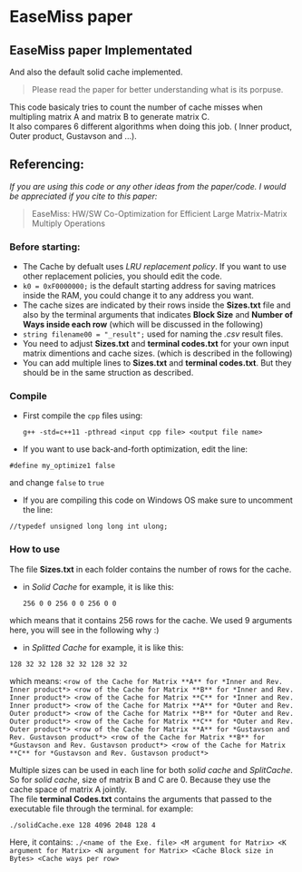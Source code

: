 # EaseMiss paper

## EaseMiss paper Implementated
And also the default solid cache implemented.

> Please read the paper for better understanding what is its porpuse.

This code basicaly tries to count the number of cache misses when multipling matrix A and matrix B to generate matrix C.  
It also compares 6 different algorithms when doing this job. ( Inner product, Outer product, Gustavson and ...).
## Referencing:
*If you are using this code or any other ideas from the paper/code. I would be appreciated if you cite to this paper:*
  > EaseMiss: HW/SW Co-Optimization for Efficient Large Matrix-Matrix Multiply Operations

### Before starting:
- The Cache by defualt uses *LRU replacement policy*. If you want to use other replacement policies, you should edit the code.
- `k0 = 0xF0000000;` is the default starting address for saving matrices inside the RAM, you could change it to any address you want.
- The cache sizes are indicated by their rows inside the **Sizes.txt** file and also by the terminal arguments that indicates **Block Size** and **Number of Ways inside each row** (which will be discussed in the following)
- `string filename00 = "_result";` used for naming the *.csv* result files. 
- You need to adjust **Sizes.txt** and **terminal codes.txt** for your own input matrix dimentions and cache sizes. (which is described in the following)
- You can add multiple lines to **Sizes.txt** and **terminal codes.txt**. But they should be in the same struction as described.

### Compile
- First compile the `cpp` files using:
  ```
  g++ -std=c++11 -pthread <input cpp file> <output file name>
  ```
- If you want to use back-and-forth optimization, edit the line: 
```
#define my_optimize1 false
```
and change `false` to `true`

- If you are compiling this code on Windows OS make sure to uncomment the line: 
```
//typedef unsigned long long int ulong;	
```

### How to use
The file **Sizes.txt** in each folder contains the number of rows for the cache. 
- in *Solid Cache* for example, it is like this:
  ```
  256 0 0 256 0 0 256 0 0
  ```
which means that it contains 256 rows for the cache. We used 9 arguments here, you will see in the following why :)
- in *Splitted Cache* for example, it is like this:
```
128 32 32 128 32 32 128 32 32
```
which means: `<row of the Cache for Matrix **A** for *Inner and Rev. Inner product*> <row of the Cache for Matrix **B** for *Inner and Rev. Inner product*> <row of the Cache for Matrix **C** for *Inner and Rev. Inner product*> <row of the Cache for Matrix **A** for *Outer and Rev. Outer product*> <row of the Cache for Matrix **B** for *Outer and Rev. Outer product*> <row of the Cache for Matrix **C** for *Outer and Rev. Outer product*> <row of the Cache for Matrix **A** for *Gustavson and Rev. Gustavson product*> <row of the Cache for Matrix **B** for *Gustavson and Rev. Gustavson product*> <row of the Cache for Matrix **C** for *Gustavson and Rev. Gustavson product*>`

Multiple sizes can be used in each line for both *solid cache* and *SplitCache*.  
So for *solid cache*, size of matrix B and C are 0. Because they use the cache space of matrix A jointly.  
The file **terminal Codes.txt** contains the arguments that passed to the executable file through the terminal. for example:
```
./solidCache.exe 128 4096 2048 128 4
```
Here, it contains:
`./<name of the Exe. file> <M argument for Matrix> <K argument for Matrix> <N argument for Matrix> <Cache Block size in Bytes> <Cache ways per row>`

